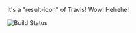 It's a "result-icon" of Travis! Wow! Hehehe!

![Build Status](https://travis.ibm.com/SD-GitTravis/SD_test02.svg?token=QdkRqYqEKcy3fvZzqH7D&branch=master)

